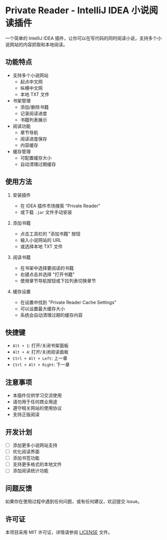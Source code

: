 # Private Reader - IntelliJ IDEA 小说阅读插件

一个简单的 IntelliJ IDEA 插件，让你可以在写代码的同时阅读小说，支持多个小说网站的内容抓取和本地阅读。

## 功能特点

- 支持多个小说网站
  - 起点中文网
  - 纵横中文网
  - 本地 TXT 文件
- 书架管理
  - 添加/删除书籍
  - 记录阅读进度
  - 书籍列表展示
- 阅读功能
  - 章节导航
  - 阅读进度保存
  - 内容缓存
- 缓存管理
  - 可配置缓存大小
  - 自动清理过期缓存

## 使用方法

1. 安装插件
   - 在 IDEA 插件市场搜索 "Private Reader"
   - 或下载 `.jar` 文件手动安装

2. 添加书籍
   - 点击工具栏的 "添加书籍" 按钮
   - 输入小说网站的 URL
   - 或选择本地 TXT 文件

3. 阅读书籍
   - 在书架中选择要阅读的书籍
   - 右键点击并选择 "打开书籍"
   - 使用章节导航按钮或下拉列表切换章节

4. 缓存设置
   - 在设置中找到 "Private Reader Cache Settings"
   - 可以设置最大缓存大小
   - 系统会自动清理过期的缓存内容

## 快捷键

- `Alt + 1`: 打开/关闭书架面板
- `Alt + 4`: 打开/关闭阅读面板
- `Ctrl + Alt + Left`: 上一章
- `Ctrl + Alt + Right`: 下一章

## 注意事项

- 本插件仅供学习交流使用
- 请勿用于任何商业用途
- 遵守相关网站的使用协议
- 支持正版阅读

## 开发计划

- [ ] 添加更多小说网站支持
- [ ] 优化阅读界面
- [ ] 添加书签功能
- [ ] 支持更多格式的本地文件
- [ ] 添加阅读统计功能

## 问题反馈

如果你在使用过程中遇到任何问题，或有任何建议，欢迎提交 Issue。

## 许可证

本项目采用 MIT 许可证，详情请参阅 [LICENSE](LICENSE) 文件。 